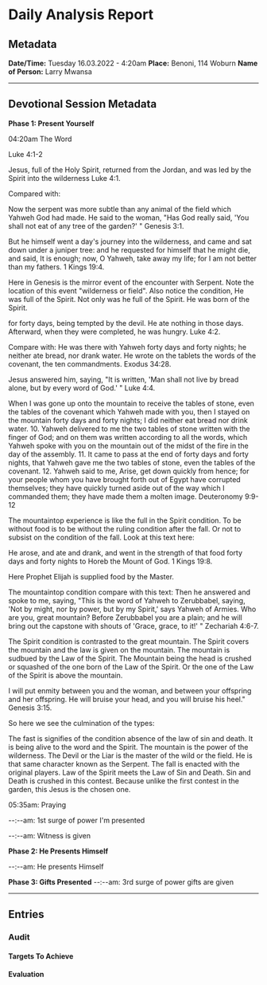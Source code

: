 # Daily Analysis Report

## Metadata

**Date/Time:** Tuesday 16.03.2022 - 4:20am
**Place:** Benoni, 114 Woburn
**Name of Person:** Larry Mwansa
____

## Devotional Session Metadata

**Phase 1: Present Yourself**

04:20am The Word

Luke 4:1-2

Jesus, full of the Holy Spirit, returned from the Jordan, and was led by the Spirit into the wilderness  Luke 4:1.

Compared with:

Now the serpent was more subtle than any animal of the field which Yahweh God had made. He said to the woman, "Has God really said, 'You shall not eat of any tree of the garden?' "  Genesis 3:1.

But he himself went a day's journey into the wilderness, and came and sat down under a juniper tree: and he requested for himself that he might die, and said, It is enough; now, O Yahweh, take away my life; for I am not better than my fathers.  1 Kings 19:4.

Here in Genesis is the mirror event of the encounter with Serpent. Note the location of this event "wilderness or field". Also notice the condition, He was full of the Spirit. Not only was he full of the Spirit. He was born of the Spirit. 



for forty days, being tempted by the devil. He ate nothing in those days. Afterward, when they were completed, he was hungry.  Luke 4:2.

Compare with:
He was there with Yahweh forty days and forty nights; he neither ate bread, nor drank water. He wrote on the tablets the words of the covenant, the ten commandments.  Exodus 34:28.

Jesus answered him, saying, "It is written, 'Man shall not live by bread alone, but by every word of God.' " 
Luke 4:4.

When I was gone up onto the mountain to receive the tables of stone, even the tables of the covenant which Yahweh made with you, then I stayed on the mountain forty days and forty nights; I did neither eat bread nor drink water.  10.  Yahweh delivered to me the two tables of stone written with the finger of God; and on them was written according to all the words, which Yahweh spoke with you on the mountain out of the midst of the fire in the day of the assembly.  11.  It came to pass at the end of forty days and forty nights, that Yahweh gave me the two tables of stone, even the tables of the covenant.  12.  Yahweh said to me, Arise, get down quickly from hence; for your people whom you have brought forth out of Egypt have corrupted themselves; they have quickly turned aside out of the way which I commanded them; they have made them a molten image. Deuteronomy 9:9-12

The mountaintop experience is like the full in the Spirit condition. To be without food is to be without the ruling condition after the fall. Or not to subsist on the condition of the fall. Look at this text here:

He arose, and ate and drank, and went in the strength of that food forty days and forty nights to Horeb the Mount of God.
1 Kings 19:8.

Here Prophet Elijah is supplied food by the Master. 

The mountaintop condition compare with this text:
Then he answered and spoke to me, saying, "This is the word of Yahweh to Zerubbabel, saying, 'Not by might, nor by power, but by my Spirit,' says Yahweh of Armies. Who are you, great mountain? Before Zerubbabel you are a plain; and he will bring out the capstone with shouts of 'Grace, grace, to it!' " 
Zechariah 4:6-7.

The Spirit condition is contrasted to the great mountain. The Spirit covers the mountain and the law is given on the mountain. The mountain is sudbued by the Law of the Spirit. The Mountain being the head is crushed or squashed of the one born of the Law of the Spirit. Or the one of the Law of the Spirit is above the mountain.

I will put enmity between you and the woman, and between your offspring and her offspring. He will bruise your head, and you will bruise his heel." 
Genesis 3:15.

So here we see the culmination of the types:

The fast is signifies of the condition absence of the law of sin and death. It is being alive to the word and the Spirit.
The mountain is the power of the wilderness. The Devil or the Liar is the master of the wild or the field. He is that same character known as the Serpent.
The fall is enacted with the original players. Law of the Spirit meets the Law of Sin and Death. Sin and Death is crushed in this contest. Because unlike the first contest in the garden, this Jesus is the chosen one. 



05:35am: Praying

--:--am: 1st surge of power I'm presented

--:--am: Witness is given

**Phase 2: He Presents Himself**

--:--am: He presents Himself

**Phase 3: Gifts Presented**
--:--am: 3rd surge of power gifts are given

_______

## Entries



### Audit

#### Targets To Achieve

#### Evaluation
